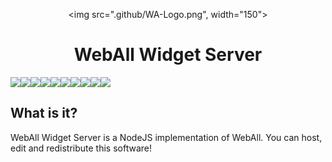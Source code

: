   <div align="center" style="margin-top: 30px;">
    <img src=".github/WA-Logo.png", width="150">
</div>

<p align="center">
    <h1 align="center">WebAll Widget Server</h1>
    <p align="center" style="display: flex;">
        <img src="https://img.shields.io/github/contributors/WebAll-Accessibility/WebAll-Widget-Server.svg?style=flat-square">
        <img src="https://github.com/WebAll-Accessibility/WebAll-Widget-Server/graphs/contributors">
        <img src="https://img.shields.io/github/forks/WebAll-Accessibility/WebAll-Widget-Server.svg?style=flat-square">
        <img src="https://github.com/WebAll-Accessibility/WebAll-Widget-Server/network/members">
        <img src="https://img.shields.io/github/stars/WebAll-Accessibility/WebAll-Widget-Server.svg?style=flat-square">
        <img src="https://github.com/WebAll-Accessibility/WebAll-Widget-Server/stargazers">
        <img src="https://img.shields.io/github/issues/WebAll-Accessibility/WebAll-Widget-Server.svg?style=flat-square">
        <img src="https://github.com/WebAll-Accessibility/WebAll-Widget-Server/issues">
        <img src="https://img.shields.io/github/license/WebAll-Accessibility/WebAll-Widget-Server.svg?style=flat-square">
        <img src="https://github.com/WebAll-Accessibility/WebAll-Widget-Server/blob/master/LICENSE">
    </p>
</p>



<h2>What is it?</h2>
WebAll Widget Server is a NodeJS implementation of WebAll. You can host, edit and redistribute this software!


